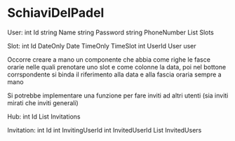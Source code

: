 # SchiaviDelPadel

User: 
	int Id
	string Name
	string Password
	string PhoneNumber
	List<Slot> Slots

Slot:
	int Id
	DateOnly Date
	TimeOnly TimeSlot
	int UserId
	User user

Occorre creare a mano un componente che abbia come righe le fasce orarie nelle quali prenotare uno slot e come colonne la data, poi nel bottone corrspondente si binda il riferimento alla data e alla fascia oraria sempre a mano

Si potrebbe implementare una funzione per fare inviti ad altri utenti (sia inviti mirati
che inviti generali)

Hub:
	int Id
	List<Invitation> Invitations

Invitation: 
	int Id
	int InvitingUserId
	int InvitedUserId
	List<User> InvitedUsers